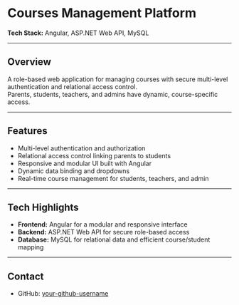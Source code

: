 # Courses Management Platform

**Tech Stack:** Angular, ASP.NET Web API, MySQL

---

## Overview
A role-based web application for managing courses with secure multi-level authentication and relational access control.  
Parents, students, teachers, and admins have dynamic, course-specific access.

---

## Features
- Multi-level authentication and authorization
- Relational access control linking parents to students
- Responsive and modular UI built with Angular
- Dynamic data binding and dropdowns
- Real-time course management for students, teachers, and admin

---

## Tech Highlights
- **Frontend:** Angular for a modular and responsive interface  
- **Backend:** ASP.NET Web API for secure role-based access  
- **Database:** MySQL for relational data and efficient course/student mapping

---

## Contact
- GitHub: [your-github-username](https://github.com/your-github-username)
